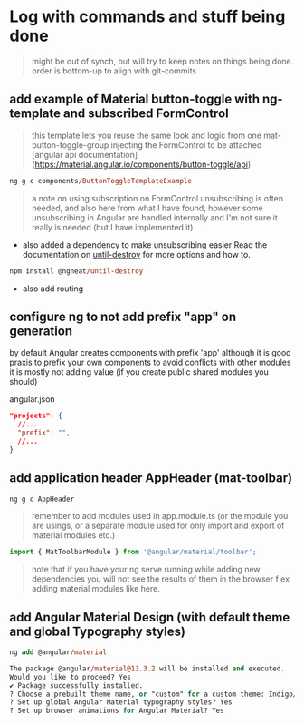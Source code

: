 # Log with commands and stuff being done
> might be out of synch, but will try to keep notes on things being done.
> order is bottom-up to align with git-commits 

## add example of Material button-toggle with ng-template and subscribed FormControl
> this template lets you reuse the same look and logic from one mat-button-toggle-group
> injecting the FormControl to be attached
[angular api documentation] (https://material.angular.io/components/button-toggle/api)

```ps
ng g c components/ButtonToggleTemplateExample
```
> a note on using subscription on FormControl 
> unsubscribing is often needed, and also here from what I have found, 
> however some unsubscribing in Angular are handled internally and I'm not sure it really is needed (but I have implemented it)

- also added a dependency  to make unsubscribing easier
Read the documentation on [until-destroy](https://github.com/ngneat/until-destroy) for more options and how to.
```ps
npm install @ngneat/until-destroy
```
- also add routing

## configure ng to not add prefix "app" on generation
by default Angular creates components with prefix 'app'
although it is good praxis to prefix your own components 
to avoid conflicts with other modules it is mostly not adding value
(if you create public shared modules you should)

angular.json
```json
"projects": {
  //...
  "prefix": "",
  //...
}
```

## add application header AppHeader (mat-toolbar)
 ```ps
 ng g c AppHeader
 ```

> remember to add modules used in app.module.ts (or the module you are usings, or a separate module used for only import and export of material modules etc.)
```ts
import { MatToolbarModule } from '@angular/material/toolbar';
```
> note that if you have your ng serve running while adding new dependencies you will not see the results of them in the browser
> f ex adding material modules like here. 


## add Angular Material Design (with default theme and global Typography styles)
```ps
ng add @angular/material

The package @angular/material@13.3.2 will be installed and executed.
Would you like to proceed? Yes
✔ Package successfully installed.
? Choose a prebuilt theme name, or "custom" for a custom theme: Indigo/Pink        [ Preview: https://material.angular.io?theme=indigo-pink ]
? Set up global Angular Material typography styles? Yes 
? Set up browser animations for Angular Material? Yes
```
